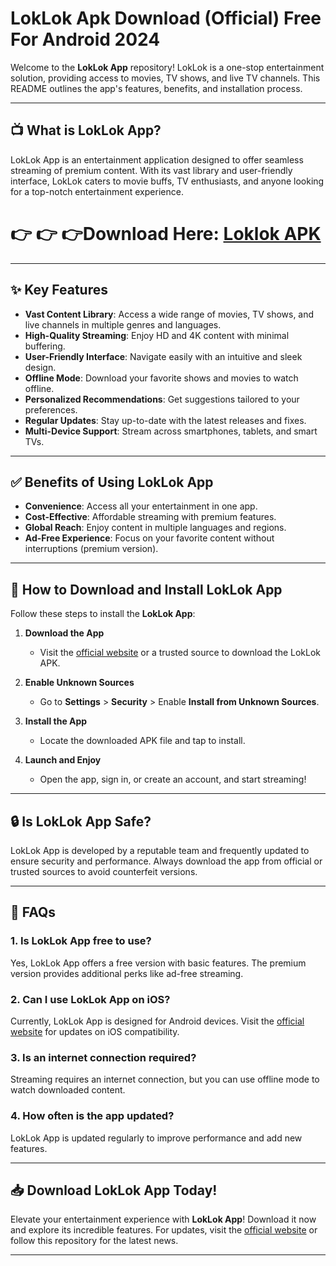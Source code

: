 # LokLok Apk Download (Official) Free For Android 2024


Welcome to the **LokLok App** repository! LokLok is a one-stop entertainment solution, providing access to movies, TV shows, and live TV channels. This README outlines the app's features, benefits, and installation process.

---

## 📺 What is LokLok App?

LokLok App is an entertainment application designed to offer seamless streaming of premium content. With its vast library and user-friendly interface, LokLok caters to movie buffs, TV enthusiasts, and anyone looking for a top-notch entertainment experience.

# 👉 👉 👉Download Here: [Loklok APK](https://cineplayapk.com/)
---

## ✨ Key Features

- **Vast Content Library**: Access a wide range of movies, TV shows, and live channels in multiple genres and languages.
- **High-Quality Streaming**: Enjoy HD and 4K content with minimal buffering.
- **User-Friendly Interface**: Navigate easily with an intuitive and sleek design.
- **Offline Mode**: Download your favorite shows and movies to watch offline.
- **Personalized Recommendations**: Get suggestions tailored to your preferences.
- **Regular Updates**: Stay up-to-date with the latest releases and fixes.
- **Multi-Device Support**: Stream across smartphones, tablets, and smart TVs.

---

## ✅ Benefits of Using LokLok App

- **Convenience**: Access all your entertainment in one app.
- **Cost-Effective**: Affordable streaming with premium features.
- **Global Reach**: Enjoy content in multiple languages and regions.
- **Ad-Free Experience**: Focus on your favorite content without interruptions (premium version).

---

## 🚀 How to Download and Install LokLok App

Follow these steps to install the **LokLok App**:

1. **Download the App**  
   - Visit the [official website](https://cineplayapk.com/) or a trusted source to download the LokLok APK.

2. **Enable Unknown Sources**  
   - Go to **Settings** > **Security** > Enable **Install from Unknown Sources**.

3. **Install the App**  
   - Locate the downloaded APK file and tap to install.

4. **Launch and Enjoy**  
   - Open the app, sign in, or create an account, and start streaming!

---

## 🔒 Is LokLok App Safe?

LokLok App is developed by a reputable team and frequently updated to ensure security and performance. Always download the app from official or trusted sources to avoid counterfeit versions.

---

## 📖 FAQs

### 1. Is LokLok App free to use?  
Yes, LokLok App offers a free version with basic features. The premium version provides additional perks like ad-free streaming.

### 2. Can I use LokLok App on iOS?  
Currently, LokLok App is designed for Android devices. Visit the [official website](#) for updates on iOS compatibility.

### 3. Is an internet connection required?  
Streaming requires an internet connection, but you can use offline mode to watch downloaded content.

### 4. How often is the app updated?  
LokLok App is updated regularly to improve performance and add new features.

---

## 📥 Download LokLok App Today!

Elevate your entertainment experience with **LokLok App**! Download it now and explore its incredible features. For updates, visit the [official website](https://cineplayapk.com/) or follow this repository for the latest news.

---
